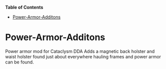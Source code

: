 <!-- START doctoc generated TOC please keep comment here to allow auto update -->
<!-- DON'T EDIT THIS SECTION, INSTEAD RE-RUN doctoc TO UPDATE -->
**Table of Contents**  

- [Power-Armor-Additons](#power-armor-additons)

<!-- END doctoc generated TOC please keep comment here to allow auto update -->

# Power-Armor-Additons
Power armor mod for Cataclysm DDA
Adds a magnetic back holster and waist holster found just about everywhere hauling frames and power armor can be found.
